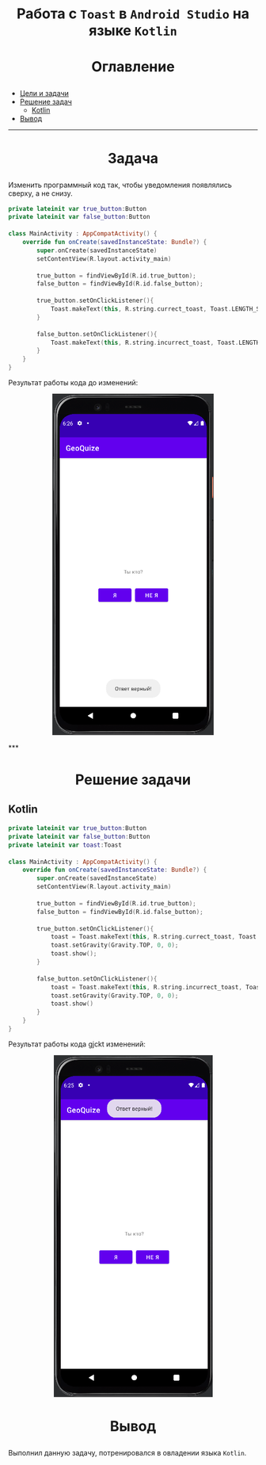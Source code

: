 # <p align = "center">Работа с `Toast` в `Android Studio` на языке `Kotlin`</p>

# <p align = "center">Оглавление</p>

- [Цели и задачи](#задача)
- [Решение задач](#решение-задачи)
  - [Kotlin](#kotlin)
- [Вывод](#вывод)

***

# <p align = "center">Задача</p>

Изменить программный код так, чтобы уведомления появлялись сверху, а не снизу.
```kotlin
private lateinit var true_button:Button
private lateinit var false_button:Button

class MainActivity : AppCompatActivity() {
    override fun onCreate(savedInstanceState: Bundle?) {
        super.onCreate(savedInstanceState)
        setContentView(R.layout.activity_main)

        true_button = findViewById(R.id.true_button);
        false_button = findViewById(R.id.false_button);

        true_button.setOnClickListener(){
            Toast.makeText(this, R.string.currect_toast, Toast.LENGTH_SHORT).show();
        }

        false_button.setOnClickListener(){
            Toast.makeText(this, R.string.incurrect_toast, Toast.LENGTH_SHORT).show();
        }
    }
}
```

Результат работы кода до изменений:
<p align = "center">
<img src = "images/1-2.png">
</p>
***

# <p align = "center">Решение задачи</p>

## Kotlin

```kotlin
private lateinit var true_button:Button
private lateinit var false_button:Button
private lateinit var toast:Toast

class MainActivity : AppCompatActivity() {
    override fun onCreate(savedInstanceState: Bundle?) {
        super.onCreate(savedInstanceState)
        setContentView(R.layout.activity_main)

        true_button = findViewById(R.id.true_button);
        false_button = findViewById(R.id.false_button);

        true_button.setOnClickListener(){
            toast = Toast.makeText(this, R.string.currect_toast, Toast.LENGTH_SHORT);
            toast.setGravity(Gravity.TOP, 0, 0);
            toast.show();
        }

        false_button.setOnClickListener(){
            toast = Toast.makeText(this, R.string.incurrect_toast, Toast.LENGTH_SHORT);
            toast.setGravity(Gravity.TOP, 0, 0);
            toast.show()
        }
    }
}
```

Результат работы кода gjckt изменений:
<p align = "center">
<img src = "images/1-1.png">
</p>

# <p align = "center">Вывод</p>

Выполнил данную задачу, потренировался в овладении языка `Kotlin`.
